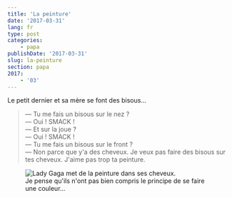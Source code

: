 ```yaml
---
title: 'La peinture'
date: '2017-03-31'
lang: fr
type: post
categories:
    - papa
publishDate: '2017-03-31'
slug: la-peinture
section: papa
2017:
    - '03'
---
```


Le petit dernier et sa mère se font des bisous…

<!--more-->

> — Tu me fais un bisous sur le nez ?  
> — Oui ! SMACK !  
> — Et sur la joue ?  
> — Oui ! SMACK !  
> — Tu me fais un bisous sur le front ?  
> — Non parce que y'a des cheveux. Je veux pas faire des bisous sur tes cheveux. J'aime pas trop ta peinture.

<figure>
  <img src="{{<fileFolder>}}peinture.gif" alt="Lady Gaga met de la peinture dans ses cheveux."/>
  <figcaption>Je pense qu'ils n'ont pas bien compris le principe de se faire une couleur…</figcaption>
</figure>